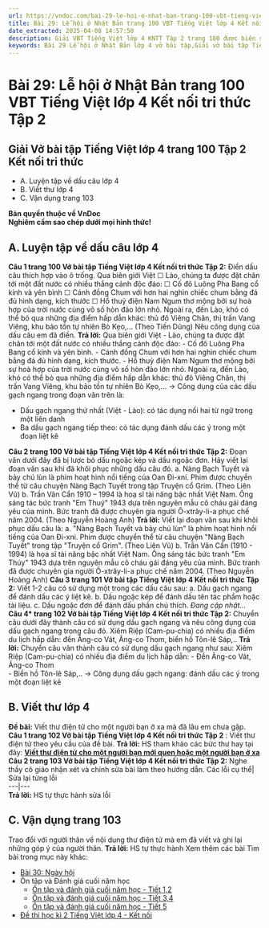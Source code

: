 ```yaml
---
url: https://vndoc.com/bai-29-le-hoi-o-nhat-ban-trang-100-vbt-tieng-viet-lop-4-ket-noi-tri-thuc-tap-2-319365
title: Bài 29: Lễ hội ở Nhật Bản trang 100 VBT Tiếng Việt lớp 4 Kết nối tri thức Tập 2 - VnDoc.com
date_extracted: 2025-04-08 14:57:50
description: Giải VBT Tiếng Việt lớp 4 KNTT Tập 2 trang 100 được biên soạn nhằm giúp các em HS đạt kết quả tốt trong quá trình làm bài tập và học tập môn Tiếng Việt lớp 4.
keywords: Bài 29 Lễ hội ở Nhật Bản lớp 4 vở bài tập,Giải vở bài tập Tiếng Việt lớp 4 Bài 29 Lễ hội ở Nhật Bản,Bài 29 Lễ hội ở Nhật Bản lớp 4,Bài 29 Lễ hội ở Nhật Bản lớp 4 vbt,Bài 29 Lễ hội ở Nhật Bản lớp 4 trang 98,tiếng việt lớp 4 Bài 29 Lễ hội ở Nhật Bản,tiếng việt lớp 4,tiếng việt lớp 4 kết nối tri thức,vở bài tập tiếng việt lớp 4,sách tiếng việt lớp 4,bài tập tiếng việt lớp 4,giải bài tập tiếng việt lớp 4
---
```


# Bài 29: Lễ hội ở Nhật Bản trang 100 VBT Tiếng Việt lớp 4 Kết nối tri thức Tập 2
## **Giải Vở bài tập Tiếng Việt lớp 4 trang 100 Tập 2 Kết nối tri thức**
  * A. Luyện tập về dấu câu lớp 4
  * B. Viết thư lớp 4
  * C. Vận dụng trang 103

**Bản quyền thuộc về VnDoc**  
**Nghiêm cấm sao chép dưới mọi hình thức\!**
## **A. Luyện tập về dấu câu lớp 4**
**Câu 1 trang 100 Vở bài tập Tiếng Việt lớp 4 Kết nối tri thức Tập 2:** Điền dấu câu thích hợp vào ô trống.
Qua biên giới Việt ☐ Lào, chúng ta được đặt chân tới một đất nước có nhiều thắng cảnh độc đáo:
☐ Cố đô Luông Pha Bang cổ kính và yên bình
☐ Cánh đồng Chum với hơn hai nghìn chiếc chum bằng đá đủ hình dạng, kích thước
☐ Hồ thuỷ điện Nam Ngum thơ mộng bởi sự hoà hợp của trời nước cùng vô số hòn đảo lớn nhỏ.
Ngoài ra, đến Lào, khó có thể bỏ qua những địa điểm hấp dẫn khác: thủ đô Viêng Chăn, thị trấn Vang Viêng, khu bảo tồn tự nhiên Bò Kẹo,...
\(Theo Tiến Dũng\)
Nêu công dụng của dấu câu em đã điền.
**Trả lời:**
Qua biên giới Việt - Lào, chúng ta được đặt chân tới một đất nước có nhiều thắng cảnh độc đáo:
\- Cố đô Luông Pha Bang cổ kính và yên bình.
\- Cánh đồng Chum với hơn hai nghìn chiếc chum bằng đá đủ hình dạng, kích thước.
\- Hồ thuỷ điện Nam Ngum thơ mộng bởi sự hoà hợp của trời nước cùng vô số hòn đảo lớn nhỏ.
Ngoài ra, đến Lào, khó có thể bỏ qua những địa điểm hấp dẫn khác: thủ đô Viêng Chăn, thị trấn Vang Viêng, khu bảo tồn tự nhiên Bò Kẹo,…
→ Công dụng của các dấu gạch ngang trong đoạn văn trên là:
  * Dấu gạch ngang thứ nhất \(Việt - Lào\): có tác dụng nối hai từ ngữ trong một liên danh
  * Ba dấu gạch ngang tiếp theo: có tác dụng đánh dấu các ý trong một đoạn liệt kê

**Câu 2 trang 100 Vở bài tập Tiếng Việt lớp 4 Kết nối tri thức Tập 2:** Đoạn văn dưới đây đã bị lược bỏ dấu ngoặc kép và dấu ngoặc đơn. Hãy viết lại đoạn văn sau khi đã khôi phục những dấu câu đó.
a. Nàng Bạch Tuyết và bảy chú lùn là phim hoạt hình nổi tiếng của Oan Đi-xni. Phim được chuyển thể từ câu chuyện Nàng Bạch Tuyết trong tập Truyện cổ Grim.
\(Theo Liên Vũ\)
b. Trần Văn Cẩn 1910 – 1994 là hoạ sĩ tài năng bậc nhất Việt Nam. Ông sáng tác bức tranh "Em Thuý" 1943 dựa trên nguyên mẫu cô cháu gái đáng yêu của mình. Bức tranh đã được chuyên gia người Ô-xtrây-li-a phục chế năm 2004.
\(Theo Nguyễn Hoàng Anh\)
**Trả lời:**
Viết lại đoạn văn sau khi khôi phục dấu câu là:
a. "Nàng Bạch Tuyết và bảy chú lùn" là phim hoạt hình nổi tiếng của Oan Đi-xni. Phim được chuyển thể từ câu chuyện "Nàng Bạch Tuyết" trong tập "Truyện cổ Grim".
\(Theo Liên Vũ\)
b. Trần Văn Cẩn \(1910 - 1994\) là họa sĩ tài năng bậc nhất Việt Nam. Ông sáng tác bức tranh "Em Thúy" 1943 dựa trên nguyên mẫu cô cháu gái đáng yêu của mình. Bức tranh đã được chuyên gia người Ô-xtrây-li-a phục chế năm 2004.
\(Theo Nguyễn Hoàng Anh\)
**Câu 3 trang 101 Vở bài tập Tiếng Việt lớp 4 Kết nối tri thức Tập 2:** Viết 1-2 câu có sử dụng một trong các dấu câu sau:
a. Dấu gạch ngang để đánh dấu các ý liệt kê.
b. Dấu ngoặc kép để đánh dấu tên tác phẩm hoặc tài liệu.
c. Dấu ngoặc đơn để đánh dấu phần chú thích.
_Đang cập nhật..._
**Câu 4\* trang 102 Vở bài tập Tiếng Việt lớp 4 Kết nối tri thức Tập 2:** Chuyển câu dưới đây thành câu có sử dụng dấu gạch ngang và nêu công dụng của dấu gạch ngang trong câu đó.
Xiêm Riệp \(Cam-pu-chia\) có nhiều địa điểm du lịch hấp dẫn: đền Ăng-co Vát, Ăng-co Thom, biển hồ Tôn-lê Sáp,..
**Trả lời:**
Chuyển câu văn thành câu có sử dụng dấu gạch ngang như sau:
Xiêm Riệp \(Cam-pu-chia\) có nhiều địa điểm du lịch hấp dẫn:
\- Đền Ăng-co Vát, Ăng-co Thom  
\- Biển hồ Tôn-lê Sáp,..
→ Công dụng dấu gạch ngang: đánh dấu các ý trong một đoạn liệt kê
## **B. Viết thư lớp 4**
**Đề bài:** Viết thư điện tử cho một người bạn ở xa mà đã lâu em chưa gặp.
**Câu 1 trang 102 Vở bài tập Tiếng Việt lớp 4 Kết nối tri thức Tập 2** : Viết thư điện tử theo yêu cầu của đề bài.
**Trả lời:**
HS tham khảo các bức thư hay tại đây: [**Viết thư điện tử cho một người bạn mới quen hoặc một người bạn ở xa**](<https://vndoc.com/viet-thu-dien-tu-cho-mot-nguoi-ban-moi-quen-hoac-mot-nguoi-ban-o-xa-de-tham-hoi-lop-4-310053>)
**Câu 2 trang 103 Vở bài tập Tiếng Việt lớp 4 Kết nối tri thức Tập 2:** Nghe thầy cô giáo nhận xét và chỉnh sửa bài làm theo hướng dẫn.
Các lỗi cụ thể| Sửa lại từng lỗi  
---|---  
**Trả lời:**
HS tự thực hành sửa lỗi
## **C. Vận dụng trang 103**
Trao đổi với người thân về nội dung thư điện tử mà em đã viết và ghi lại những góp ý của người thân.
**Trả lời:**
HS tự thực hành
Xem thêm các bài Tìm bài trong mục này khác:
  * [Bài 30: Ngày hội](</bai-30-ngay-hoi-trang-103-vbt-tieng-viet-lop-4-ket-noi-tri-thuc-tap-2-319367>)
  * Ôn tập và Đánh giá cuối năm học
    * [Ôn tập và đánh giá cuối năm học - Tiết 1,2](</on-tap-va-danh-gia-cuoi-nam-hoc-tiet-1-2-trang-107-vbt-tieng-viet-lop-4-ket-noi-tri-thuc-tap-2-319369>)
    * [Ôn tập và đánh giá cuối năm học - Tiết 3,4](</on-tap-va-danh-gia-cuoi-nam-hoc-tiet-3-4-trang-110-vbt-tieng-viet-lop-4-ket-noi-tri-thuc-tap-2-319371>)
    * [Ôn tập và đánh giá cuối năm học - Tiết 5](</on-tap-va-danh-gia-cuoi-nam-hoc-tiet-5-trang-111-vbt-tieng-viet-lop-4-ket-noi-tri-thuc-tap-2-319374>)
  * [Đề thi học kì 2 Tiếng Việt lớp 4 - Kết nối](<https://vndoc.com/de-thi-hoc-ki-2-lop-4-mon-tieng-viet>)

